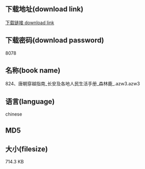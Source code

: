 ## 下载地址(download link)
[下载链接 download link](https://tutu365.netlify.app/?s=824%E3%80%81%E5%94%90%E6%9C%9D%E7%A9%BF%E8%B6%8A%E6%8C%87%E5%8D%97_%E9%95%BF%E5%AE%89%E5%8F%8A%E5%90%84%E5%9C%B0%E4%BA%BA%E6%B0%91%E7%94%9F%E6%B4%BB%E6%89%8B%E5%86%8C_%E6%A3%AE%E6%9E%97%E9%B9%BF_.azw3)

## 下载密码(download password)
8078

## 名称(book name)
824、唐朝穿越指南_长安及各地人民生活手册_森林鹿_.azw3.azw3

## 语言(language)
chinese

## MD5


## 大小(filesize)
714.3 KB
